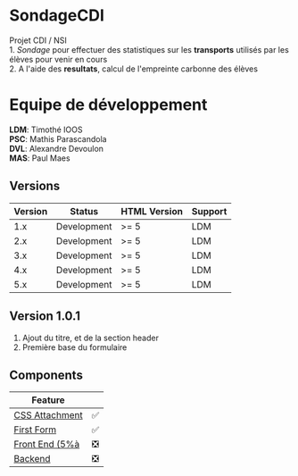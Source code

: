 # SondageCDI

Projet CDI / NSI  
1. _Sondage_ pour effectuer des statistiques sur les **transports** utilisés par les élèves pour venir en cours  
2. A l'aide des **resultats**, calcul de l'empreinte carbonne des élèves

# Equipe de développement  
**LDM**: Timothé IOOS  
**PSC**: Mathis Parascandola  
**DVL**: Alexandre Devoulon  
**MAS**: Paul Maes 


## Versions

| Version | Status      | HTML Version | Support |
|---------|-------------|--------------|---------|
| 1.x     | Development | >= 5         | LDM     |
| 2.x     | Development | >= 5         | LDM     |
| 3.x     | Development | >= 5         | LDM     |
| 4.x     | Development | >= 5         | LDM     |
| 5.x     | Development | >= 5         | LDM     |

## Version 1.0.1  
1. Ajout du titre, et de la section header
2. Première base du formulaire

## Components

| Feature | |
| --- | :---: |
| [CSS Attachment](https://firebase.google.com/docs/auth/admin/create-custom-tokens) | ✅ |
| [First Form](https://firebase.google.com/docs/auth/admin/verify-id-tokens)	| ✅ |
| [Front End (5%à](https://firebase.google.com/docs/database/admin/start) | ❎ |
| [Backend](https://firebase.google.com/docs/auth/admin/manage-users) | ❎ |
